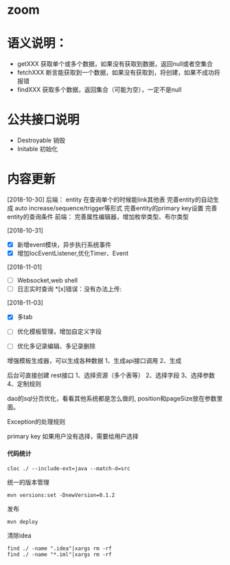 # zoom


# 语义说明：

* getXXX            获取单个或多个数据，如果没有获取到数据，返回null或者空集合
* fetchXXX          断言能获取到一个数据，如果没有获取到，将创建，如果不成功将报错
* findXXX           获取多个数据，返回集合（可能为空），一定不是null


# 公共接口说明

* Destroyable       销毁
* Initable          初始化



# 内容更新

[2018-10-30]
后端：
entity 在查询单个的时候能link其他表
完善entity的自动生成 auto increase/sequence/trigger等形式
完善entity的primary key设置
完善entity的查询条件
前端：
完善属性编辑器，增加枚举类型、布尔类型

[2018-10-31]
*[x] 新增event模块，异步执行系统事件
*[x] 增加IocEventListener,优化Timer、Event

[2018-11-01]
*[ ] Websocket,web shell
*[ ] 日志实时查询
*[x]错误：没有办法上传:

[2018-11-03]
*[x] 多tab
*[ ] 优化模板管理，增加自定义字段
*[ ] 优化多记录编辑、多记录删除



增强模板生成器，可以生成各种数据
1、生成api接口调用
2、生成

后台可直接创建 rest接口
1、选择资源（多个表等）
2、选择字段
3、选择参数
4、定制规则


dao的sql分页优化，看看其他系统都是怎么做的, position和pageSize放在参数里面。


Exception的处理规则


primary key 如果用户没有选择，需要给用户选择

#### 


#### 代码统计
```
cloc ./ --include-ext=java --match-d=src
```

统一的版本管理
```
mvn versions:set -DnewVersion=0.1.2
```

发布
```
mvn deploy
```
清除idea

```
find ./ -name ".idea"|xargs rm -rf
find ./ -name "*.iml"|xargs rm -rf
```
